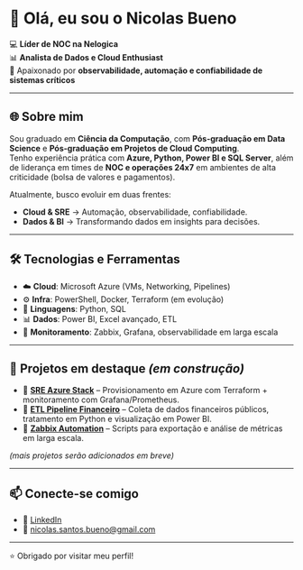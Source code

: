# 👋 Olá, eu sou o Nicolas Bueno  

💻 **Líder de NOC na Nelogica**  
📊 **Analista de Dados e Cloud Enthusiast**  
🚀 Apaixonado por **observabilidade, automação e confiabilidade de sistemas críticos**  

---

## 🌐 Sobre mim
Sou graduado em **Ciência da Computação**, com **Pós-graduação em Data Science** e **Pós-graduação em Projetos de Cloud Computing**.  
Tenho experiência prática com **Azure, Python, Power BI e SQL Server**, além de liderança em times de **NOC e operações 24x7** em ambientes de alta criticidade (bolsa de valores e pagamentos).  

Atualmente, busco evoluir em duas frentes:  
- **Cloud & SRE** → Automação, observabilidade, confiabilidade.  
- **Dados & BI** → Transformando dados em insights para decisões.  

---

## 🛠️ Tecnologias e Ferramentas
- ☁️ **Cloud**: Microsoft Azure (VMs, Networking, Pipelines)  
- ⚙️ **Infra**: PowerShell, Docker, Terraform (em evolução)  
- 🐍 **Linguagens**: Python, SQL  
- 📊 **Dados**: Power BI, Excel avançado, ETL  
- 🔎 **Monitoramento**: Zabbix, Grafana, observabilidade em larga escala  

---

## 📌 Projetos em destaque *(em construção)*
- 🔹 **[SRE Azure Stack](#)** – Provisionamento em Azure com Terraform + monitoramento com Grafana/Prometheus.  
- 🔹 **[ETL Pipeline Financeiro](#)** – Coleta de dados financeiros públicos, tratamento em Python e visualização em Power BI.  
- 🔹 **[Zabbix Automation](#)** – Scripts para exportação e análise de métricas em larga escala.  

*(mais projetos serão adicionados em breve)*  

---

## 📫 Conecte-se comigo
- 💼 [LinkedIn](https://www.linkedin.com/in/nicolas-bueno)  
- 📧 nicolas.santos.bueno@gmail.com  

---
⭐ Obrigado por visitar meu perfil!  

